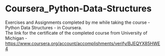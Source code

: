 # Coursera_Python-Data-Structures
Exercises and Assignments completed by me while taking the course - Python Data Structures - in Coursera.  
The link for the certificate of the completed course from University of Michigan - https://www.coursera.org/account/accomplishments/verify/BJEQYX85HWE4
